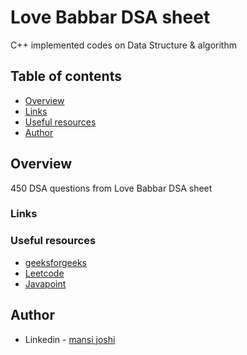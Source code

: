 # Love Babbar DSA sheet
C++ implemented codes on Data Structure &amp; algorithm

## Table of contents

- [Overview](#overview)
- [Links](#links)
- [Useful resources](#useful-resources)
- [Author](#author)

## Overview
450 DSA questions from Love Babbar DSA sheet

### Links



### Useful resources

- [geeksforgeeks](https://practice.geeksforgeeks.org/)
- [Leetcode](https://leetcode.com/) 
- [Javapoint](https://www.javatpoint.com/data-structure-tutorial)

## Author
- Linkedin - [mansi joshi](https://www.linkedin.com/in/mansi-joshi-663aa81a0/)